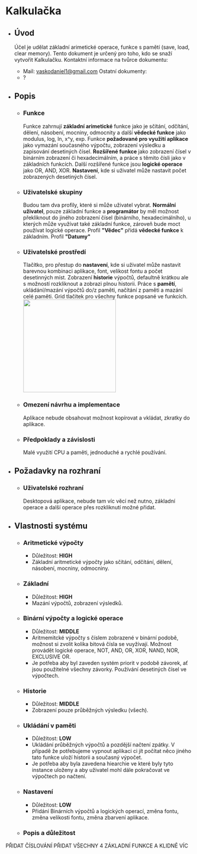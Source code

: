 # Kalkulačka
- ## Úvod
  Účel je udělat základní arimetické operace, funkce s pamětí (save, load, clear memory). Tento dokument je určený pro toho, kdo se snaží vytvořit Kalkulačku.
  Kontaktní informace na tvůrce dokumentu:
  - Mail: vaskodaniel1@gmail.com
  Ostatní dokumenty:
  - ?
    
- ## Popis
  - ### Funkce
    Funkce zahrnují **základní arimetické** funkce jako je sčítání, odčítání, dělení, násobení, mocniny, odmocnity a další **vědecké funkce** jako modulus, log, ln, x^y, exp. Funkce **požadované pro využití aplikace** jako vymazání současného výpočtu, zobrazení výsledku a zapisování desetiných čísel. **Rozšířené funkce** jako zobrazení čísel v binárním zobrazení či hexadecimálním, a práce s těmito čísli jako v základních funkcích. Další rozšířené funkce jsou **logické operace** jako OR, AND, XOR. **Nastavení**, kde si uživatel může nastavit počet zobrazených desetiných čísel.
        
  - ### Uživatelské skupiny
    Budou tam dva profily, které si může uživatel vybrat. **Normální uživatel**, pouze základní funkce a **programátor** by měl možnost překliknout do jiného zobrazení čísel (binárního, hexadecimálního), u kterých může využívat také základní funkce, zároveň bude moct používat logické operace. Profil **"Vědec"** přidá **vědecké funkce** k základním. Profil **"Datumy"**
    
  - ### Uživatelské prostředí
    Tlačítko, pro přestup do **nastavení**, kde si uživatel může nastavit barevnou kombinaci aplikace, font, velikost fontu a počet desetinných míst. Zobrazení **historie** výpočtů, defaultně krátkou ale s možností rozkliknout a zobrazi plnou historii. Práce s **pamětí**, ukládání/mazání výpočtů do/z paměti, načítání z paměti a mazání celé paměti. Grid tlačítek pro všechny funkce popsané ve funkcích.
    [<img src="[image.png](https://github.com/DioForever/calculator/assets/78236175/82edf66d-9a43-4421-be43-21a5d6969d97)" width="250"/>](image.png)

  - ###  Omezení návrhu a implementace
    Aplikace nebude obsahovat možnost kopírovat a vkládat, zkratky do aplikace.
  - ### Předpoklady a závislosti
    Malé využití CPU a paměti, jednoduché a rychlé používání.
- ## Požadavky na rozhraní
  - ### Uživatelské rozhraní
       Desktopová aplikace, nebude tam víc věcí než nutno, základní operace a další operace přes rozkliknutí možné přidat.
- ## Vlastnosti systému
  - ### Aritmetické výpočty
    - Důležitost: **HIGH**
    - Základní aritmetické výpočty jako sčítání, odčítání, dělení, násobení, mocniny, odmocniny.
  - ### Základní
    - Důležitost: **HIGH**
    - Mazání výpočtů, zobrazení výsledků.
  - ### Binární výpočty a logické operace
    - Důležitost: **MIDDLE**
    - Aritmemitcké výpočty s číslem zobrazené v binární podobě, možnost si zvolit kolika bitová čísla se vuyžívají. Možnost provádět logické operace, NOT, AND, OR, XOR, NAND, NOR, EXCLUSIVE OR.
    - Je potřeba aby byl zaveden systém priorit v podobě závorek, ať jsou použitelné všechny závorky. Používání desetiných čísel ve výpočtech.
  - ### Historie
    - Důležitost: **MIDDLE**
    - Zobrazení pouze průběžných výsledku (všech).
  - ### Ukládání v paměti
    - Důležitost: **LOW**
    - Ukládání průběžných výpočtů a pozdější načtení zpátky. V případě že potřebujeme vypnout aplikaci ci jít počítat něco jiného tato funkce uloží historii a současný výpočet.
    - Je potřeba aby byla zavedena hiearchie ve které byly tyto instance uloženy a aby uživatel mohl dále pokračovat ve výpočtech po načtení.
  - ### Nastavení
    - Důležitost: **LOW**
    - Přidání Binárních výpočtů a logických operací, změna fontu, změna velikosti fontu, změna zbarvení aplikace.
  - ### Popis a důležitost
    
PŘIDAT ČÍSLOVÁNÍ
PŘIDAT VŠECHNY 4 ZÁKLADNÍ FUNKCE A KLIDNĚ VÍC
